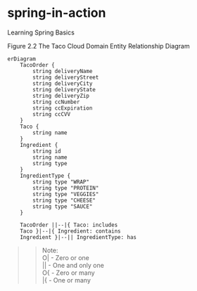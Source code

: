 # spring-in-action
Learning Spring Basics

Figure 2.2 The Taco Cloud Domain Entity Relationship Diagram
```mermaid
erDiagram
    TacoOrder {
        string deliveryName
        string deliveryStreet
        string deliveryCity
        string deliveryState
        string deliveryZip
        string ccNumber
        string ccExpiration
        string ccCVV
    }
    Taco {
        string name
    }
    Ingredient {
        string id
        string name
        string type
    }
    IngredientType {
        string type "WRAP"
        string type "PROTEIN"
        string type "VEGGIES"
        string type "CHEESE"
        string type "SAUCE"
    }
    
    TacoOrder ||--|{ Taco: includes
    Taco }|--|{ Ingredient: contains
    Ingredient }|--|| IngredientType: has

```

>> Note:  
O| - Zero or one  
|| - One and only one  
O{ - Zero or many  
|{ - One or many